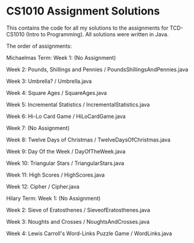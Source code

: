 # CS1010 Assignment Solutions
This contains the code for all my solutions to the assignments for TCD-CS1010 (Intro to Programming). All solutions were written in Java.

The order of assignments:

Michaelmas Term:
Week 1: (No Assignment)

Week 2: Pounds, Shillings and Pennies / PoundsShillingsAndPennies.java

Week 3: Umbrella? / Umbrella.java

Week 4: Square Ages / SquareAges.java

Week 5: Incremental Statistics / IncrementalStatistics.java

Week 6: Hi-Lo Card Game / HiLoCardGame.java

Week 7: (No Assignment)

Week 8: Twelve Days of Christmas / TwelveDaysOfChristmas.java

Week 9: Day Of the Week / DayOfTheWeek.java

Week 10: Triangular Stars / TriangularStars.java

Week 11: High Scores / HighScores.java

Week 12: Cipher / Cipher.java

Hilary Term:
Week 1: (No Assignment)

Week 2: Sieve of Eratosthenes / SieveofEratosthenes.java

Week 3: Noughts and Crosses / NoughtsAndCrosses.java

Week 4: Lewis Carroll's Word-Links Puzzle Game / WordLinks.java